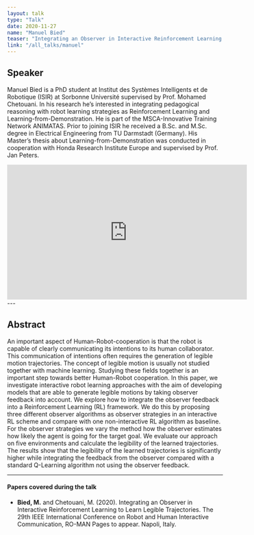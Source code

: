 ```yaml
---
layout: talk
type: "Talk"
date: 2020-11-27
name: "Manuel Bied"
teaser: "Integrating an Observer in Interactive Reinforcement Learning to Learn Legible Trajectories"
link: "/all_talks/manuel"
---
```

## Speaker

Manuel Bied is a PhD student at Institut des Systèmes Intelligents et de Robotique (ISIR) at Sorbonne Université supervised by Prof. Mohamed Chetouani. In his research he’s interested in integrating pedagogical reasoning with robot learning strategies as Reinforcement Learning and Learning-from-Demonstration. He is part of the MSCA-Innovative Training Network ANIMATAS. Prior to joining ISIR he received a B.Sc. and M.Sc. degree in Electrical Engineering from TU Darmstadt (Germany). His Master’s thesis about Learning-from-Demonstration was conducted in cooperation with Honda Research Institute Europe and supervised by Prof. Jan Peters.

<iframe width="560" height="315" src="https://www.youtube.com/embed/xjYcM3zWkZM" frameborder="0" allow="accelerometer; autoplay; clipboard-write; encrypted-media; gyroscope; picture-in-picture" allowfullscreen></iframe>
---

## Abstract
An important aspect of Human-Robot-cooperation is that the robot is capable of clearly communicating its intentions to its human collaborator. This communication of intentions often requires the generation of legible motion trajectories. The concept of legible motion is usually not studied together with machine learning. Studying these fields together is an important step towards better Human-Robot cooperation. In this paper, we investigate interactive robot learning approaches with the aim of developing models that are able to generate legible motions by taking observer feedback  into account. We explore how to integrate the observer feedback into a Reinforcement Learning (RL) framework. We do this by proposing three different observer algorithms as observer strategies in an interactive RL scheme and compare with one non-interactive RL algorithm as baseline. For the observer strategies we vary the method how the observer estimates how likely the agent is going for the target goal. We evaluate our approach on five environments and calculate the legibility of the learned trajectories. The results show that the legibility of the learned trajectories is significantly higher while integrating the feedback from the observer compared with a standard Q-Learning algorithm not using the observer feedback.

---

#### Papers covered during the talk
* **Bied, M.** and Chetouani, M. (2020). Integrating an Observer in Interactive Reinforcement Learning to Learn Legible Trajectories. The 29th IEEE International Conference on Robot and Human Interactive Communication, RO-MAN Pages to appear. Napoli, Italy.